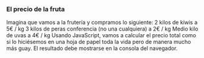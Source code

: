 ### El precio de la fruta
Imagina que vamos a la frutería y compramos lo siguiente:
2 kilos de kiwis a 5€ / kg
3 kilos de peras conferencia (no una cualquiera) a 2€ / kg
Medio kilo de uvas a 4€ / kg
Usando JavaScript, vamos a calcular el precio total como si lo hiciésemos en una hoja de papel toda la vida pero de manera mucho más guay. 
El resultado debe mostrarse en la consola del navegador.